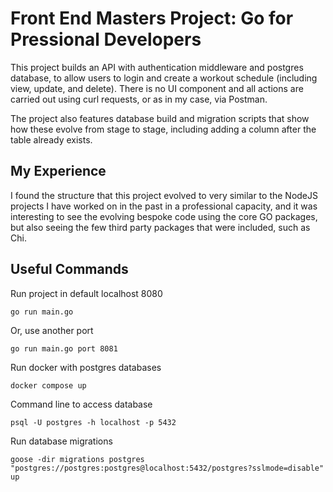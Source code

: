 # Front End Masters Project: Go for Pressional Developers

This project builds an API with authentication middleware and postgres database, to allow users to login and create a workout schedule (including view, update, and delete). There is no UI component and all actions are carried out using curl requests, or as in my case, via Postman.

The project also features database build and migration scripts that show how these evolve from stage to stage, including adding a column after the table already exists.

## My Experience

I found the structure that this project evolved to very similar to the NodeJS projects I have worked on in the past in a professional capacity, and it was interesting to see the evolving bespoke code using the core GO packages, but also seeing the few third party packages that were included, such as Chi.

## Useful Commands

Run project in default localhost 8080

```
go run main.go
```

Or, use another port

```
go run main.go port 8081
```

Run docker with postgres databases

```
docker compose up
```

Command line to access database

```
psql -U postgres -h localhost -p 5432
```

Run database migrations

```
goose -dir migrations postgres "postgres://postgres:postgres@localhost:5432/postgres?sslmode=disable" up
```
